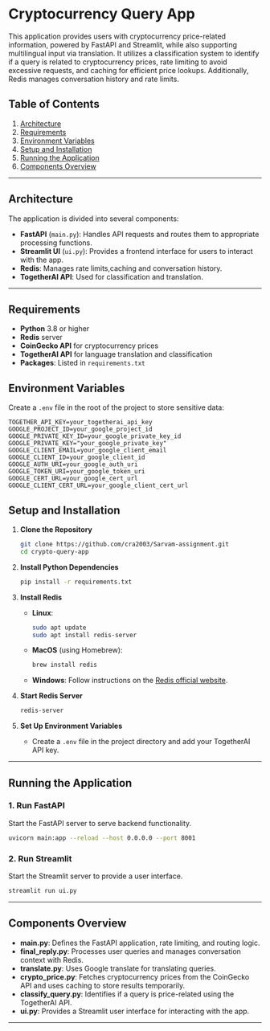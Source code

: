 
# Cryptocurrency Query App

This application provides users with cryptocurrency price-related information, powered by FastAPI and Streamlit, while also supporting multilingual input via translation. It utilizes a classification system to identify if a query is related to cryptocurrency prices, rate limiting to avoid excessive requests, and caching for efficient price lookups. Additionally, Redis manages conversation history and rate limits.

## Table of Contents

1. [Architecture](#architecture)
2. [Requirements](#requirements)
3. [Environment Variables](#environment-variables)
4. [Setup and Installation](#setup-and-installation)
5. [Running the Application](#running-the-application)
6. [Components Overview](#components-overview)



---

## Architecture
The application is divided into several components:
- **FastAPI** (`main.py`): Handles API requests and routes them to appropriate processing functions.
- **Streamlit UI** (`ui.py`): Provides a frontend interface for users to interact with the app.
- **Redis**: Manages rate limits,caching and conversation history.
- **TogetherAI API**: Used for classification and translation.

---

## Requirements
- **Python** 3.8 or higher
- **Redis** server
- **CoinGecko API** for cryptocurrency prices
- **TogetherAI API** for language translation and classification
- **Packages**: Listed in `requirements.txt`

## Environment Variables
Create a `.env` file in the root of the project to store sensitive data:

```plaintext
TOGETHER_API_KEY=your_togetherai_api_key
GOOGLE_PROJECT_ID=your_google_project_id
GOOGLE_PRIVATE_KEY_ID=your_google_private_key_id
GOOGLE_PRIVATE_KEY="your_google_private_key"
GOOGLE_CLIENT_EMAIL=your_google_client_email
GOOGLE_CLIENT_ID=your_google_client_id
GOOGLE_AUTH_URI=your_google_auth_uri
GOOGLE_TOKEN_URI=your_google_token_uri
GOOGLE_CERT_URL=your_google_cert_url
GOOGLE_CLIENT_CERT_URL=your_google_client_cert_url
```

## Setup and Installation

1. **Clone the Repository**
    ```bash
    git clone https://github.com/cra2003/Sarvam-assignment.git
    cd crypto-query-app
    ```

2. **Install Python Dependencies**
    ```bash
    pip install -r requirements.txt
    ```

3. **Install Redis**
    - **Linux**:
      ```bash
      sudo apt update
      sudo apt install redis-server
      ```
    - **MacOS** (using Homebrew):
      ```bash
      brew install redis
      ```
    - **Windows**:
      Follow instructions on the [Redis official website](https://redis.io/download).

4. **Start Redis Server**
    ```bash
    redis-server
    ```

5. **Set Up Environment Variables**
    - Create a `.env` file in the project directory and add your TogetherAI API key.

---

## Running the Application

### 1. Run FastAPI
Start the FastAPI server to serve backend functionality.

```bash
uvicorn main:app --reload --host 0.0.0.0 --port 8001
```

### 2. Run Streamlit
Start the Streamlit server to provide a user interface.

```bash
streamlit run ui.py
```

---

## Components Overview

- **main.py**: Defines the FastAPI application, rate limiting, and routing logic.
- **final_reply.py**: Processes user queries and manages conversation context with Redis.
- **translate.py**: Uses Google translate for translating queries.
- **crypto_price.py**: Fetches cryptocurrency prices from the CoinGecko API and uses caching to store results temporarily.
- **classify_query.py**: Identifies if a query is price-related using the TogetherAI API.
- **ui.py**: Provides a Streamlit user interface for interacting with the app.


--- 
